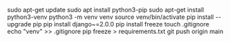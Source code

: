sudo apt-get update
sudo apt install python3-pip
sudo apt-get install python3-venv
python3 -m venv venv
source venv/bin/activate
pip install --upgrade pip
pip install django~=2.0.0
pip install freeze
touch .gitignore
echo "venv" >> .gitignore
pip freeze > requirements.txt
git push origin main
